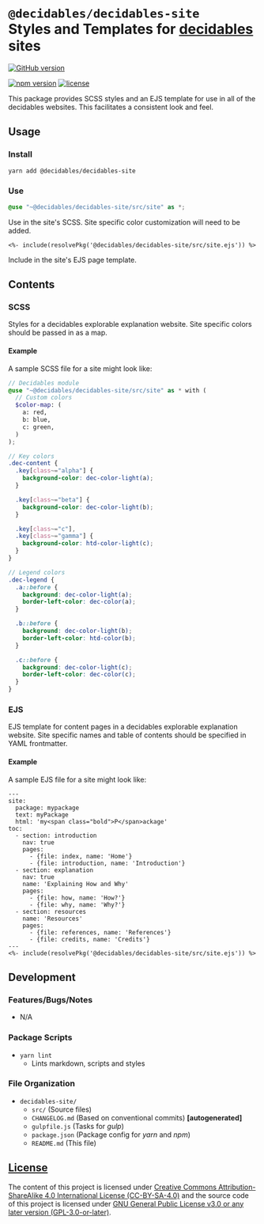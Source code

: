 <!--lint ignore first-heading-level-->

# **`@decidables/decidables-site`**<br>Styles and Templates for [**decidables**](https://decidables.github.io) sites

[![GitHub version](https://img.shields.io/github/package-json/v/decidables/decidables?filename=libraries%decidables-site%2Fpackage.json&logo=github)](https:/decidables.github.io/discountable)

[![npm version](https://img.shields.io/npm/v/@decidables/decidables-site?logo=npm)](https://github.com/decidables/decidables/tree/main/libraries/decidables-site)
[![license](https://img.shields.io/npm/l/@decidables/decidables-site?color=informational)](https://github.com/decidables/decidables/blob/main/LICENSE.md)

This package provides SCSS styles and an EJS template for use in all of the decidables websites.
This facilitates a consistent look and feel.

## Usage

### Install

```shell
yarn add @decidables/decidables-site
```

### Use

```scss
@use "~@decidables/decidables-site/src/site" as *;
```

Use in the site's SCSS. Site specific color customization will need to be added.

```ejs
<%- include(resolvePkg('@decidables/decidables-site/src/site.ejs')) %>
```

Include in the site's EJS page template.

## Contents

### SCSS

Styles for a decidables explorable explanation website. Site specific colors should be passed in as
a map.

#### Example

A sample SCSS file for a site might look like:

```scss
// Decidables module
@use "~@decidables/decidables-site/src/site" as * with (
  // Custom colors
  $color-map: (
    a: red,
    b: blue,
    c: green,
  )
);

// Key colors
.dec-content {
  .key[class~="alpha"] {
    background-color: dec-color-light(a);
  }

  .key[class~="beta"] {
    background-color: dec-color-light(b);
  }

  .key[class~="c"],
  .key[class~="gamma"] {
    background-color: htd-color-light(c);
  }
}

// Legend colors
.dec-legend {
  .a::before {
    background: dec-color-light(a);
    border-left-color: dec-color(a);
  }

  .b::before {
    background: dec-color-light(b);
    border-left-color: htd-color(b);
  }

  .c::before {
    background: dec-color-light(c);
    border-left-color: dec-color(c);
  }
}
```

### EJS

EJS template for content pages in a decidables explorable explanation website. Site specific names
and table of contents should be specified in YAML frontmatter.

#### Example

A sample EJS file for a site might look like:

```ejs
---
site:
  package: mypackage
  text: myPackage
  html: 'my<span class="bold">P</span>ackage'
toc:
  - section: introduction
    nav: true
    pages:
      - {file: index, name: 'Home'}
      - {file: introduction, name: 'Introduction'}
  - section: explanation
    nav: true
    name: 'Explaining How and Why'
    pages:
      - {file: how, name: 'How?'}
      - {file: why, name: 'Why?'}
  - section: resources
    name: 'Resources'
    pages:
      - {file: references, name: 'References'}
      - {file: credits, name: 'Credits'}
---
<%- include(resolvePkg('@decidables/decidables-site/src/site.ejs')) %>
```

## Development

### Features/Bugs/Notes

- N/A

### Package Scripts

- `yarn lint`
  - Lints markdown, scripts and styles

### File Organization

- `decidables-site/`
  - `src/` (Source files)
  - `CHANGELOG.md` (Based on conventional commits) **\[autogenerated\]**
  - `gulpfile.js` (Tasks for *gulp*)
  - `package.json` (Package config for *yarn* and *npm*)
  - `README.md` (This file)

## [License](https://github.com/decidables/decidables/blob/main/LICENSE.md)

The content of this project is licensed under [Creative Commons Attribution-ShareAlike 4.0
International License (CC-BY-SA-4.0)](https://creativecommons.org/licenses/by-sa/4.0/) and the
source code of this project is licensed under [GNU General Public License v3.0 or any later version
(GPL-3.0-or-later)](https://www.gnu.org/licenses/gpl-3.0.html).
